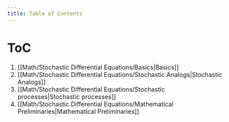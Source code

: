 ```yaml
---
title: Table of Contents
---
```

# ToC

1. [[Math/Stochastic Differential Equations/Basics|Basics]]
2. [[Math/Stochastic Differential Equations/Stochastic Analogs|Stochastic Analogs]]
3. [[Math/Stochastic Differential Equations/Stochastic processes|Stochastic processes]]
4. [[Math/Stochastic Differential Equations/Mathematical Preliminaries|Mathematical Preliminaries]]